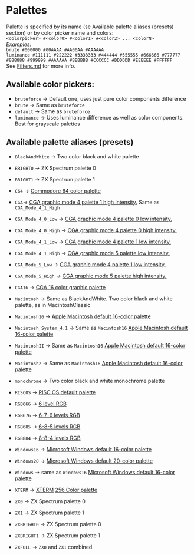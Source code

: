 # Palettes

Palette is specified by its name (se  Available palette aliases (presets) section) or by color picker name and colors:<br> 
`<colorpicker> #<color0> #<color1> #<color2> ... <colorN>`<br>
*Examples:*<br>
`brute #000000 #00AAAA #AA00AA #AAAAAA`<br>
`luminance #111111 #222222 #3333333 #444444 #555555 #666666 #777777 #888888 #999999 #AAAAAA #BBBBBB #CCCCCC #DDDDDD #EEEEEE #FFFFFF`<BR>
See [Filters.md](https://github.com/SR3u/gphotorepo/blob/master/documentation/Filters.md) for more info.

## Available color pickers:
* `bruteforce` -> Default one, uses just pure color components difference
* `brute` -> Same as `bruteforce`
* `default` -> Same as `bruteforce`
* `luminance` -> Uses luminance difference as well as color components. Best for grayscale palettes

## Available palette aliases (presets)

* `BlackAndWhite` -> Two color black and white palette
* `BRIGHT0` -> ZX Spectrum palette 0
* `BRIGHT1` -> ZX Spectrum palette 1

* `C64` -> [Commodore 64 color palette](https://www.c64-wiki.com/wiki/Color)

* `CGA`-> [CGA graphic mode 4 palette 1 high intensity.](https://en.wikipedia.org/wiki/Color_Graphics_Adapter#Standard_graphics_modes)
             Same as `CGA_Mode_4_1_High` 
* `CGA_Mode_4_0_Low` -> [CGA graphic mode 4 palette 0 low intensity.](https://en.wikipedia.org/wiki/Color_Graphics_Adapter#Standard_graphics_modes)
* `CGA_Mode_4_0_High` -> [CGA graphic mode 4 palette 0 high intensity.](https://en.wikipedia.org/wiki/Color_Graphics_Adapter#Standard_graphics_modes)
* `CGA_Mode_4_1_Low` -> [CGA graphic mode 4 palette 1 low intensity.](https://en.wikipedia.org/wiki/Color_Graphics_Adapter#Standard_graphics_modes)
* `CGA_Mode_4_1_High` -> [CGA graphic mode 5 palette low intensity.](https://en.wikipedia.org/wiki/Color_Graphics_Adapter#Standard_graphics_modes)
* `CGA_Mode_5_Low` -> [CGA graphic mode 4 palette 1 low intensity.](https://en.wikipedia.org/wiki/Color_Graphics_Adapter#Standard_graphics_modes)
* `CGA_Mode_5_High` -> [CGA graphic mode 5 palette high intensity.](https://en.wikipedia.org/wiki/Color_Graphics_Adapter#Standard_graphics_modes)
* `CGA16` -> [CGA 16 color graphic palette](https://en.wikipedia.org/wiki/Color_Graphics_Adapter#Standard_graphics_modes)

* `Macintosh` -> Same as BlackAndWhite. Two color black and white palette, as in MacintoshClassic
* `Macintosh16` -> [Apple Macintosh default 16-color palette](https://en.wikipedia.org/wiki/List_of_software_palettes#Apple_Macintosh_default_16-color_palette)
* `Macintosh_System_4.1` -> Same as `Macintosh16` [Apple Macintosh default 16-color palette](https://en.wikipedia.org/wiki/List_of_software_palettes#Apple_Macintosh_default_16-color_palette)
* `MacintoshII` -> Same as `Macintosh16` [Apple Macintosh default 16-color palette](https://en.wikipedia.org/wiki/List_of_software_palettes#Apple_Macintosh_default_16-color_palette)
* `Macintosh2` ->  Same as `Macintosh16` [Apple Macintosh default 16-color palette](https://en.wikipedia.org/wiki/List_of_software_palettes#Apple_Macintosh_default_16-color_palette)

* `monochrome` -> Two color black and white monochrome palette

* `RISCOS` -> [RISC OS default palette](https://en.wikipedia.org/wiki/List_of_software_palettes#RISC_OS_default_palette)
* `RGB666` -> [6 level RGB](https://en.wikipedia.org/wiki/List_of_software_palettes#6_level_RGB)
* `RGB676` -> [6-7-6 levels RGB](https://en.wikipedia.org/wiki/List_of_software_palettes#6-7-6_levels_RGB)
* `RGB685` -> [6-8-5 levels RGB](https://en.wikipedia.org/wiki/List_of_software_palettes#6-8-5_levels_RGB)
* `RGB884` -> [8-8-4 levels RGB](https://en.wikipedia.org/wiki/List_of_software_palettes#8-8-4_levels_RGB)

* `Windows16` -> [Microsoft Windows default 16-color palette](https://en.wikipedia.org/wiki/List_of_software_palettes#Microsoft_Windows_default_16-color_palette)
* `Windows20` -> [Microsoft Windows default 20-color palette](https://en.wikipedia.org/wiki/List_of_software_palettes#Microsoft_Windows_default_20-color_palette)
* `Windows` -> same as `Windows16` [Microsoft Windows default 16-color palette](https://en.wikipedia.org/wiki/List_of_software_palettes#Microsoft_Windows_default_16-color_palette)

* `XTERM` -> [XTERM](https://en.wikipedia.org/wiki/Xterm) [256 Color palette](https://commons.wikimedia.org/wiki/File:Xterm_256color_chart.svg)

* `ZX0` -> ZX Spectrum palette 0
* `ZX1` -> ZX Spectrum palette 1
* `ZXBRIGHT0` -> ZX Spectrum palette 0
* `ZXBRIGHT1` -> ZX Spectrum palette 1
* `ZXFULL` -> `ZX0` and `ZX1` combined.